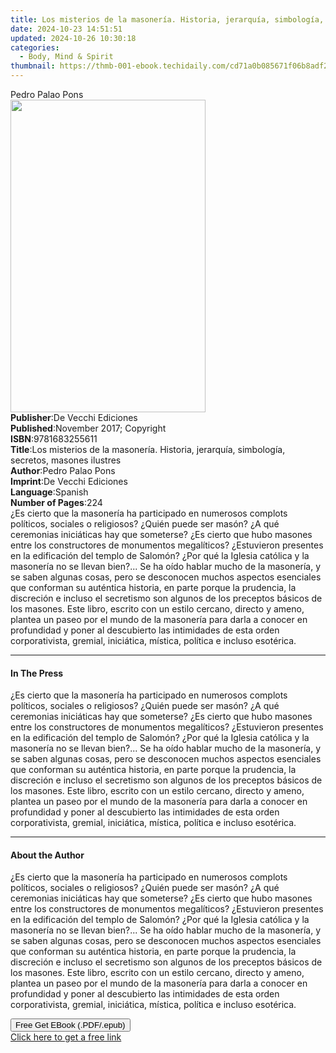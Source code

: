```yaml
---
title: Los misterios de la masonería. Historia, jerarquía, simbología, secretos, masones ilustres | Free Book
date: 2024-10-23 14:51:51
updated: 2024-10-26 10:30:18
categories:
  - Body, Mind & Spirit
thumbnail: https://thmb-001-ebook.techidaily.com/cd71a0b085671f06b8adf2e0f53fe2ae31a29392b3c1925998813ab3fce69c79.jpg
---
```

<main id="book-container">
  <div class="flex flex-col">
    <div class="book-brief flex-1 py-6 px-4 sm:p-6 md:py-10 md:px-8">
      <!-- brief-->
      <div class="book-brief-main">Pedro Palao Pons</div>
    </div>
    <div
      class="book-meta-info flex-1 grid gap-4 col-start-1 col-end-3 row-start-1 sm:mb-6 sm:grid-cols-4 lg:gap-6 lg:col-start-2 lg:row-end-6 lg:row-span-6 lg:mb-0"
    >
      <div
        class="book-meta-info-left place-content-center mt-4 p-4 text-sm leading-6 col-start-2 col-span-2 dark:text-slate-400"
      >
        <img
          class="w-full h-500 object-cover rounded-lg sm:h-255 sm:col-span-2 lg:col-span-full"
          src="https://img-001-ebook.techidaily.com/174db4f401cee29e397b377d351f1ff1c7f17002a7d04e961c2dff1591a37061.jpg"
          alt=""
          width="312"
          height="500"
        />
      </div>
      <div
        class="book-meta-info-right mt-2 col-start-1 row-start-2 col-span-3 self-center"
      >
        <!-- meta data  -->
        <div class="flex flex-col px-4 md:px-8">
          <div class="flex-1">
            <strong>Publisher</strong>:<span class="px-2"
              >De Vecchi Ediciones</span
            >
          </div>
          <div class="flex-1">
            <strong>Published</strong>:<span class="px-2"
              >November 2017; Copyright</span
            >
          </div>
          <div class="flex-1">
            <strong>ISBN</strong>:<span class="px-2">9781683255611</span>
          </div>
          <div class="flex-1">
            <strong>Title</strong>:<span class="px-2"
              >Los misterios de la masonería. Historia, jerarquía, simbología,
              secretos, masones ilustres</span
            >
          </div>
          <div class="flex-1">
            <strong>Author</strong>:<span class="px-2">Pedro Palao Pons</span>
          </div>
          <div class="flex-1">
            <strong>Imprint</strong>:<span class="px-2"
              >De Vecchi Ediciones</span
            >
          </div>
          <div class="flex-1">
            <strong>Language</strong>:<span class="px-2">Spanish</span>
          </div>
          <div class="flex-1">
            <strong>Number of Pages</strong>:<span class="px-2">224</span>
          </div>
        </div>
      </div>
    </div>
    <div class="book-description flex-1 py-6 px-4 sm:p-6 md:py-10 md:px-8">
      <div class="book-description-main">
        <div accordion-content="" id="description">
          ¿Es cierto que la masonería ha participado en numerosos complots
          políticos, sociales o religiosos? ¿Quién puede ser masón? ¿A qué
          ceremonias iniciáticas hay que someterse? ¿Es cierto que hubo masones
          entre los constructores de monumentos megalíticos? ¿Estuvieron
          presentes en la edificación del templo de Salomón? ¿Por qué la Iglesia
          católica y la masonería no se llevan bien?... Se ha oído hablar mucho
          de la masonería, y se saben algunas cosas, pero se desconocen muchos
          aspectos esenciales que conforman su auténtica historia, en parte
          porque la prudencia, la discreción e incluso el secretismo son algunos
          de los preceptos básicos de los masones. Este libro, escrito con un
          estilo cercano, directo y ameno, plantea un paseo por el mundo de la
          masonería para darla a conocer en profundidad y poner al descubierto
          las intimidades de esta orden corporativista, gremial, iniciática,
          mística, política e incluso esotérica.
        </div>
      </div>
    </div>
    <div class="book-excerpts flex-1 py-6 px-4 sm:p-6 md:py-10 md:px-8">
      <!-- excerpts-->
      <div class="book-excerpts-main">
        <hr />
        <h4 class="placeholder placeholder-heading">
          <span>In The Press</span>
        </h4>
        <p>
          ¿Es cierto que la masonería ha participado en numerosos complots
          políticos, sociales o religiosos? ¿Quién puede ser masón? ¿A qué
          ceremonias iniciáticas hay que someterse? ¿Es cierto que hubo masones
          entre los constructores de monumentos megalíticos? ¿Estuvieron
          presentes en la edificación del templo de Salomón? ¿Por qué la Iglesia
          católica y la masonería no se llevan bien?... Se ha oído hablar mucho
          de la masonería, y se saben algunas cosas, pero se desconocen muchos
          aspectos esenciales que conforman su auténtica historia, en parte
          porque la prudencia, la discreción e incluso el secretismo son algunos
          de los preceptos básicos de los masones. Este libro, escrito con un
          estilo cercano, directo y ameno, plantea un paseo por el mundo de la
          masonería para darla a conocer en profundidad y poner al descubierto
          las intimidades de esta orden corporativista, gremial, iniciática,
          mística, política e incluso esotérica.
        </p>
      </div>
    </div>
    <div class="book-about-author flex-1 py-6 px-4 sm:p-6 md:py-10 md:px-8">
      <!-- about author-->
      <div class="book-main-author-main">
        <hr />
        <h4 class="placeholder placeholder-heading">
          <span>About the Author</span>
        </h4>
        <p>
          ¿Es cierto que la masonería ha participado en numerosos complots
          políticos, sociales o religiosos? ¿Quién puede ser masón? ¿A qué
          ceremonias iniciáticas hay que someterse? ¿Es cierto que hubo masones
          entre los constructores de monumentos megalíticos? ¿Estuvieron
          presentes en la edificación del templo de Salomón? ¿Por qué la Iglesia
          católica y la masonería no se llevan bien?... Se ha oído hablar mucho
          de la masonería, y se saben algunas cosas, pero se desconocen muchos
          aspectos esenciales que conforman su auténtica historia, en parte
          porque la prudencia, la discreción e incluso el secretismo son algunos
          de los preceptos básicos de los masones. Este libro, escrito con un
          estilo cercano, directo y ameno, plantea un paseo por el mundo de la
          masonería para darla a conocer en profundidad y poner al descubierto
          las intimidades de esta orden corporativista, gremial, iniciática,
          mística, política e incluso esotérica.
        </p>
      </div>
    </div>
    <div class="book-free-get flex-1 py-6 px-4 sm:p-6 md:py-10 md:px-8">
      <button
        id="btn-free-get"
        class="bg-blue-500 hover:bg-blue-700 text-white font-bold py-2 px-4 rounded"
      >
        Free Get EBook (.PDF/.epub)
      </button>
      <div id="countdown-display" class="px-2 text-lg mt-2"></div>
      <a
        id="free-link"
        class="hidden bg-blue-500 hover:bg-blue-700 text-white font-bold py-2 px-4 rounded"
        href="https://www.ebooks.com/en-us/book/95918160/los-misterios-de-la-masoner-a-historia-jerarqu-a-simbolog-a-secretos-masones-ilustres/pedro-palao-pons/"
        target="_blank"
        >Click here to get a free link</a
      >
    </div>
    <script>
      let countdownTime = 0;
      let countdownInterval = null;
      document
        .getElementById('btn-free-get')
        .addEventListener('click', startCountdown);
      function startCountdown() {
        countdownTime = new Date().getTime() + 60000 * 3;
        countdownInterval = setInterval(updateCountdown, 1000);
        document.getElementById('btn-free-get').disabled = true;
        document
          .getElementById('btn-free-get')
          .classList.add('bg-gray-500', 'cursor-not-allowed');
      }
      function updateCountdown() {
        let currentTime = new Date().getTime();
        let timeLeft = countdownTime - currentTime;
        let secondsLeft = Math.floor(timeLeft / 1000);
        document.getElementById('countdown-display').innerHTML =
          `Remaining time: ${secondsLeft} seconds.`;
        if (secondsLeft <= 0) {
          clearInterval(countdownInterval);
          document.getElementById('btn-free-get').classList.add('hidden');
          document.getElementById('free-link').classList.remove('hidden');
          document.getElementById('countdown-display').innerHTML = '';
        }
      }
    </script>
  </div>
</main>
